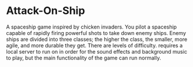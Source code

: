 # Attack-On-Ship
A spaceship game inspired by chicken invaders. You pilot a spaceship capable of rapidly firing powerful shots to take down enemy ships. Enemy ships are divided into three classes; the higher the class, the smaller, more agile, and more durable they get. There are levels of difficulty.
requires a local server to run on in order for the sound effects and background music to play, but the main functionality of the game can run normally.
